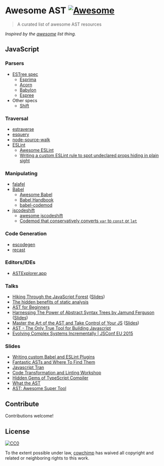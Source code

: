 # Awesome AST [![Awesome](https://cdn.rawgit.com/sindresorhus/awesome/d7305f38d29fed78fa85652e3a63e154dd8e8829/media/badge.svg)](https://github.com/sindresorhus/awesome)

> A curated list of awesome AST resources

*Inspired by the [awesome](https://github.com/sindresorhus/awesome) list thing.*

## JavaScript

### Parsers

- [ESTree spec](https://github.com/estree/estree)
  - [Esprima](https://github.com/jquery/esprima)
  - [Acorn](https://github.com/ternjs/acorn)
  - [Babylon](https://github.com/babel/babylon)
  - [Espree](https://github.com/eslint/espree)
- Other specs
  - [Shift](https://github.com/shapesecurity/shift-parser-js)

### Traversal

- [estraverse](https://github.com/estools/estraverse)
- [esquery](https://github.com/estools/esquery)
- [node-source-walk](https://github.com/mrjoelkemp/node-source-walk)
- [ESLint](https://eslint.org)
  - [Awesome ESLint](https://github.com/dustinspecker/awesome-eslint)
  - [Writing a custom ESLint rule to spot undeclared props hiding in plain sight](http://blog.cowchimp.com/writing-a-custom-eslint-rule-to-spot-undeclared-props)

### Manipulating

- [falafel](https://github.com/substack/node-falafel)
- [Babel](https://github.com/babel/babel)
  - [Awesome Babel](https://github.com/babel/awesome-babel)
  - [Babel Handbook](https://github.com/thejameskyle/babel-handbook)
  - [babel-codemod](https://github.com/square/babel-codemod)
- [jscodeshift](https://github.com/facebook/jscodeshift)
  - [awesome jscodeshift](https://github.com/sejoker/awesome-jscodeshift)
  - [Codemod that conservatively converts `var` to `const` or `let`](https://github.com/cpojer/js-codemod/blob/master/transforms/no-vars.js)

### Code Generation

- [escodegen](https://github.com/estools/escodegen)
- [recast](https://github.com/benjamn/recast)

### Editors/IDEs

- [ASTExplorer.app](https://github.com/JamieMason/astexplorer.app)

### Talks

- [Hiking Through the JavaScript Forest](https://channel9.msdn.com/Blogs/seattlejs/2016-01-14-02) ([Slides](https://speakerdeck.com/xjamundx/hiking-through-the-javascript-forest))
- [The hidden benefits of static analysis](https://www.youtube.com/watch?v=3ZqTvexCtZM)
- [AST for Beginners](https://www.youtube.com/watch?v=CFQBHy8RCpg)
- [Harnessing The Power of Abstract Syntax Trees by Jamund Ferguson](https://www.youtube.com/watch?v=8uOXIM4giH8) ([Slides](https://speakerdeck.com/xjamundx/harnessing-the-power-of-abstract-syntax-trees))
- [Master the Art of the AST and Take Control of Your JS](https://www.youtube.com/watch?v=2W9tUnALrLg) ([Slides](https://speakerdeck.com/cowchimp/master-the-art-of-the-ast-full-stack-fest-2017))
- [AST - The Only True Tool for Building Javascript](https://www.youtube.com/watch?v=fF_jZ7ErwUY)
- [Evolving Complex Systems Incrementally | JSConf EU 2015](https://www.youtube.com/watch?v=d0pOgY8__JM)
### Slides
- [Writing custom Babel and ESLint Plugins](https://slides.com/kentcdodds/a-beginners-guide-to-asts#/)
- [Fantastic ASTs and Where To Find Them](https://slides.com/craigspence/fantastic-asts-and-where-to-find-them#/)
- [Javascript Tran](https://slides.com/briandipalma/javascript-tran#/)
- [Code Transformation and Linting Workshop](https://slides.com/kentcdodds/asts-workshop#/)
- [Hidden Gems of TypeScript Compiler](https://slides.com/vogloblinsky/hidden-gems-of-typescript-compiler#/)
- [What the AST](https://speakerdeck.com/dkundel/sinnerschrader-tech-session-18-what-the-ast)
- [AST: Awesome Super Tool](https://speakerdeck.com/leoasis/ast-awesome-super-tool)

## Contribute

Contributions welcome!

## License

[![CC0](http://i.creativecommons.org/p/zero/1.0/88x31.png)](http://creativecommons.org/publicdomain/zero/1.0/)

To the extent possible under law, [cowchimp](https://github.com/cowchimp) has waived all copyright and related or neighboring rights to this work.
